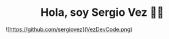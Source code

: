 <div align="center">
<h1 align="center">Hola, soy Sergio Vez ✌🏼</h1>
</div>

![https://github.com/sergiovez](VezDevCode.png)
